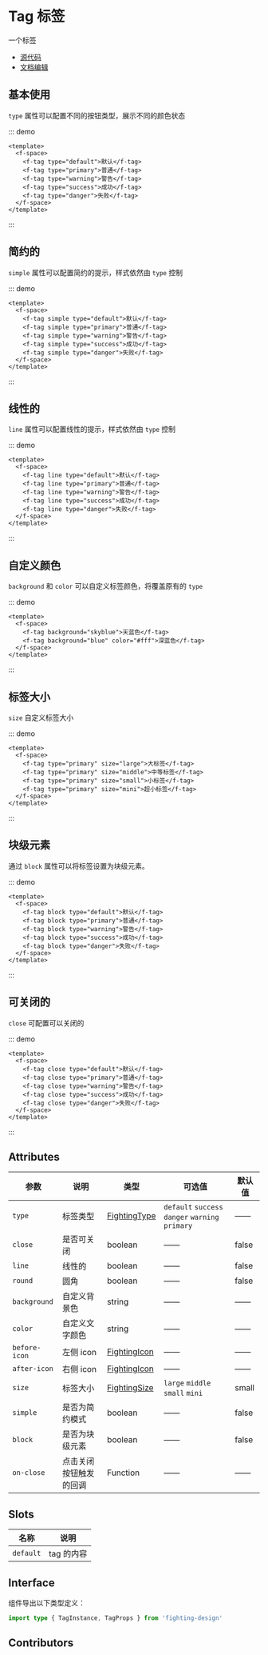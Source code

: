 # Tag 标签

一个标签

- [源代码](https://github.com/FightingDesign/fighting-design/tree/master/packages/fighting-design/tag)
- [文档编辑](https://github.com/FightingDesign/fighting-design/blob/master/docs/components/tag.md)

## 基本使用

`type` 属性可以配置不同的按钮类型，展示不同的颜色状态

::: demo

```vue
<template>
  <f-space>
    <f-tag type="default">默认</f-tag>
    <f-tag type="primary">普通</f-tag>
    <f-tag type="warning">警告</f-tag>
    <f-tag type="success">成功</f-tag>
    <f-tag type="danger">失败</f-tag>
  </f-space>
</template>
```

:::

## 简约的

`simple` 属性可以配置简约的提示，样式依然由 `type` 控制

::: demo

```vue
<template>
  <f-space>
    <f-tag simple type="default">默认</f-tag>
    <f-tag simple type="primary">普通</f-tag>
    <f-tag simple type="warning">警告</f-tag>
    <f-tag simple type="success">成功</f-tag>
    <f-tag simple type="danger">失败</f-tag>
  </f-space>
</template>
```

:::

## 线性的

`line` 属性可以配置线性的提示，样式依然由 `type` 控制

::: demo

```vue
<template>
  <f-space>
    <f-tag line type="default">默认</f-tag>
    <f-tag line type="primary">普通</f-tag>
    <f-tag line type="warning">警告</f-tag>
    <f-tag line type="success">成功</f-tag>
    <f-tag line type="danger">失败</f-tag>
  </f-space>
</template>
```

:::

## 自定义颜色

`background` 和 `color` 可以自定义标签颜色，将覆盖原有的 `type`

::: demo

```vue
<template>
  <f-space>
    <f-tag background="skyblue">天蓝色</f-tag>
    <f-tag background="blue" color="#fff">深蓝色</f-tag>
  </f-space>
</template>
```

:::

## 标签大小

`size` 自定义标签大小

::: demo

```vue
<template>
  <f-space>
    <f-tag type="primary" size="large">大标签</f-tag>
    <f-tag type="primary" size="middle">中等标签</f-tag>
    <f-tag type="primary" size="small">小标签</f-tag>
    <f-tag type="primary" size="mini">超小标签</f-tag>
  </f-space>
</template>
```

:::

## 块级元素

通过 `block` 属性可以将标签设置为块级元素。

::: demo

```vue
<template>
  <f-space>
    <f-tag block type="default">默认</f-tag>
    <f-tag block type="primary">普通</f-tag>
    <f-tag block type="warning">警告</f-tag>
    <f-tag block type="success">成功</f-tag>
    <f-tag block type="danger">失败</f-tag>
  </f-space>
</template>
```

:::

## 可关闭的

`close` 可配置可以关闭的

::: demo

```vue
<template>
  <f-space>
    <f-tag close type="default">默认</f-tag>
    <f-tag close type="primary">普通</f-tag>
    <f-tag close type="warning">警告</f-tag>
    <f-tag close type="success">成功</f-tag>
    <f-tag close type="danger">失败</f-tag>
  </f-space>
</template>
```

:::

## Attributes

| 参数          | 说明                   | 类型                                                               | 可选值                                           | 默认值 |
| ------------- | ---------------------- | ------------------------------------------------------------------ | ------------------------------------------------ | ------ |
| `type`        | 标签类型               | <a href="/components/interface.html#fightingtype">FightingType</a> | `default` `success` `danger` `warning` `primary` | ——     |
| `close`       | 是否可关闭             | boolean                                                            | ——                                               | false  |
| `line`        | 线性的                 | boolean                                                            | ——                                               | false  |
| `round`       | 圆角                   | boolean                                                            | ——                                               | false  |
| `background`  | 自定义背景色           | string                                                             | ——                                               | ——     |
| `color`       | 自定义文字颜色         | string                                                             | ——                                               | ——     |
| `before-icon` | 左侧 icon              | <a href="/components/interface.html#fightingicon">FightingIcon</a> | ——                                               | ——     |
| `after-icon`  | 右侧 icon              | <a href="/components/interface.html#fightingicon">FightingIcon</a> | ——                                               | ——     |
| `size`        | 标签大小               | <a href="/components/interface.html#fightingsize">FightingSize</a> | `large` `middle` `small` `mini`                  | small  |
| `simple`      | 是否为简约模式         | boolean                                                            | ——                                               | false  |
| `block`       | 是否为块级元素         | boolean                                                            | ——                                               | false  |
| `on-close`    | 点击关闭按钮触发的回调 | Function                                                           | ——                                               | ——     |

## Slots

| 名称      | 说明       |
| --------- | ---------- |
| `default` | tag 的内容 |

## Interface

组件导出以下类型定义：

```ts
import type { TagInstance, TagProps } from 'fighting-design'
```

## Contributors

<a href="https://github.com/Tyh2001" target="_blank">
  <f-avatar round src="https://avatars.githubusercontent.com/u/73180970?v=4" />
</a>

<a href="https://github.com/konvyi" target="_blank">
  <f-avatar round src="https://avatars.githubusercontent.com/u/44802220?v=4" />
</a>
